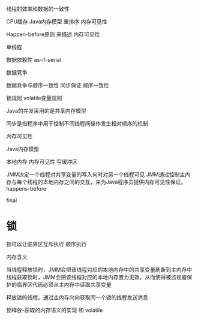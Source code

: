 

线程的效率和数据的一致性

  CPU缓存 Java内存模型
  重排序  内存可见性


  Happen-before原则 来描述 内存可见性

单线程

  数据依赖性  as-if-serial
  
 数据竞争  
 
  数据竞争与顺序一致性 
  同步保证 顺序一致性
  
  
  
  锁规则
  volatile变量规则




Java的并发采用的是共享内存模型


同步是指程序中用于控制不同线程间操作发生相对顺序的机制


内存可见性


Java内存模型

  本地内存  内存可见性  写缓冲区

  JMM决定一个线程对共享变量的写入何时对另一个线程可见
  JMM通过控制主内存与每个线程的本地内存之间的交互，来为Java程序员提供内存可见性保证。
  happens-before
  






final







 

# 锁

  锁可以让临界区互斥执行  顺序执行

内存含义



  当线程释放锁时，JMM会把该线程对应的本地内存中的共享变量刷新到主内存中
  线程获取锁时，JMM会把该线程对应的本地内存置为无效。从而使得被监视器保护的临界区代码必须从主内存中读取共享变量

  释放锁的线程。通过主内存向向获取同一个锁的线程发送消息


锁释放-获取的内存语义的实现 和 volatile











